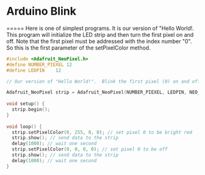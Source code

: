 # Arduino Blink
=====
Here is one of simplest programs.  It is our version of "Hello World!.  This program will
initialize the LED strip and then turn the first pixel on and off.
Note that the first pixel must be addressed with the index number "0".  So this is the first
parameter of the setPixelColor method.

```c
#include <Adafruit_NeoPixel.h>
#define NUMBER_PIEXEL 12
#define LEDPIN    12

// Our version of "Hello World!".  Blink the first pixel (0) on and off every second

Adafruit_NeoPixel strip = Adafruit_NeoPixel(NUMBER_PIEXEL, LEDPIN, NEO_GRB + NEO_KHZ800);
 
void setup() {
  strip.begin();
}
 
void loop() {
  strip.setPixelColor(0, 255, 0, 0); // set pixel 0 to be bright red
  strip.show(); // send data to the strip
  delay(1000); // wait one second
  strip.setPixelColor(0, 0, 0, 0); // set pixel 0 to be off
  strip.show(); // send data to the strip
  delay(1000); // wait one second
}
```